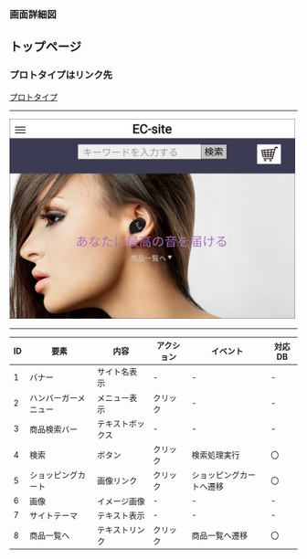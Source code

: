### 画面詳細図
## トップページ
### プロトタイプはリンク先
[プロトタイプ](https://www.figma.com/file/67Ka4HSngBCQciwmHrwcTe/original?node-id=16%3A34)
*****
<img src="./img/ECsite_Toppage.png" width="500" height="350">

*****
| ID | 要素 | 内容 | アクション | イベント | 対応DB |
|----|-----|------|-----------|----------|-------|
|1   |バナー|サイト名表示|-     |-         |-      |
|2   |ハンバーガーメニュー|メニュー表示|クリック|-|- |
|3   |商品検索バー|テキストボックス|-   |-        |-|
|4   |検索|ボタン|クリック|検索処理実行|〇|
|5   |ショッピングカート|画像リンク|クリック|ショッピングカートへ遷移|〇|
|6   |画像|イメージ画像|-      |-         |-      |
|7   |サイトテーマ|テキスト表示|-|-        |-      |
|8   |商品一覧へ|テキストリンク|クリック|商品一覧へ遷移|〇|
